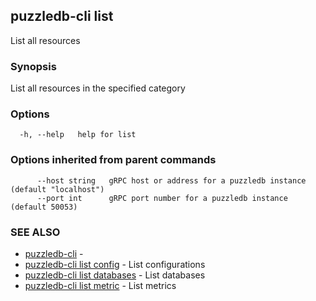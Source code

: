## puzzledb-cli list

List all resources

### Synopsis

List all resources in the specified category

### Options

```
  -h, --help   help for list
```

### Options inherited from parent commands

```
      --host string   gRPC host or address for a puzzledb instance (default "localhost")
      --port int      gRPC port number for a puzzledb instance (default 50053)
```

### SEE ALSO

* [puzzledb-cli](puzzledb-cli.md)	 - 
* [puzzledb-cli list config](puzzledb-cli_list_config.md)	 - List configurations
* [puzzledb-cli list databases](puzzledb-cli_list_databases.md)	 - List databases
* [puzzledb-cli list metric](puzzledb-cli_list_metric.md)	 - List metrics

